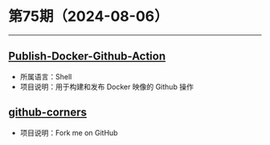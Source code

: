 # 第75期（2024-08-06）

---
## [Publish-Docker-Github-Action](https://github.com/elgohr/Publish-Docker-Github-Action)
- 所属语言：Shell
- 项目说明：用于构建和发布 Docker 映像的 Github 操作

## [github-corners](https://github.com/tholman/github-corners)
- 项目说明：Fork me on GitHub
